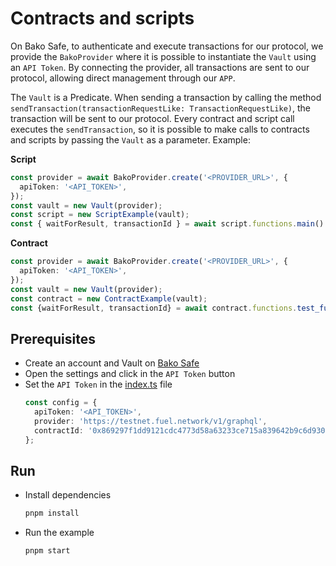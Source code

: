 # Contracts and scripts
On Bako Safe, to authenticate and execute transactions for our protocol, we provide the `BakoProvider` where it is possible to instantiate the `Vault` using an `API Token`.
By connecting the provider, all transactions are sent to our protocol, allowing direct management through our `APP`.

The `Vault` is a Predicate. When sending a transaction by calling the method `sendTransaction(transactionRequestLike: TransactionRequestLike)`, 
the transaction will be sent to our protocol. Every contract and script call executes the `sendTransaction`, so it is possible to make calls to contracts and scripts by passing 
the `Vault` as a parameter. Example:

**Script**
```ts
const provider = await BakoProvider.create('<PROVIDER_URL>', { 
  apiToken: '<API_TOKEN>', 
});
const vault = new Vault(provider);
const script = new ScriptExample(vault);
const { waitForResult, transactionId } = await script.functions.main().call();
```

**Contract**
```ts
const provider = await BakoProvider.create('<PROVIDER_URL>', {
  apiToken: '<API_TOKEN>',
});
const vault = new Vault(provider);
const contract = new ContractExample(vault);
const {waitForResult, transactionId} = await contract.functions.test_function().call();
```

## Prerequisites
- Create an account and Vault on [Bako Safe](https://safe.bako.global/)
- Open the settings and click in the `API Token` button
- Set the `API Token` in the [index.ts](./src/index.ts) file
  ```ts
  const config = {
    apiToken: '<API_TOKEN>',
    provider: 'https://testnet.fuel.network/v1/graphql',
    contractId: '0x869297f1dd9121cdc4773d58a63233ce715a839642b9c6d930c3dcef6b312791',
  };
  ```
  
## Run
- Install dependencies
  ```bash
  pnpm install
  ```
- Run the example
  ```bash
  pnpm start
  ```